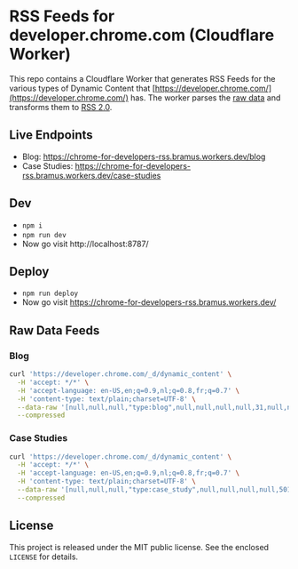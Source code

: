 # RSS Feeds for developer.chrome.com (Cloudflare Worker)

This repo contains a Cloudflare Worker that generates RSS Feeds for the various types of Dynamic Content that [https://developer.chrome.com/](https://developer.chrome.com/) has. The worker parses the [raw data](#raw-data-feeds) and transforms them to [RSS 2.0](https://www.rssboard.org/rss-specification).

## Live Endpoints

- Blog: https://chrome-for-developers-rss.bramus.workers.dev/blog
- Case Studies: https://chrome-for-developers-rss.bramus.workers.dev/case-studies

## Dev

- `npm i`
- `npm run dev`
- Now go visit http://localhost:8787/

## Deploy

- `npm run deploy`
- Now go visit https://chrome-for-developers-rss.bramus.workers.dev/

## Raw Data Feeds

### Blog

```bash
curl 'https://developer.chrome.com/_d/dynamic_content' \
  -H 'accept: */*' \
  -H 'accept-language: en-US,en;q=0.9,nl;q=0.8,fr;q=0.7' \
  -H 'content-type: text/plain;charset=UTF-8' \
  --data-raw '[null,null,null,"type:blog",null,null,null,null,31,null,null,null,2]' \
  --compressed
```

### Case Studies

```bash
curl 'https://developer.chrome.com/_d/dynamic_content' \
  -H 'accept: */*' \
  -H 'accept-language: en-US,en;q=0.9,nl;q=0.8,fr;q=0.7' \
  -H 'content-type: text/plain;charset=UTF-8' \
  --data-raw '[null,null,null,"type:case_study",null,null,null,null,501,null,null,null,1]' \
  --compressed
```

## License

This project is released under the MIT public license. See the enclosed `LICENSE` for details.
